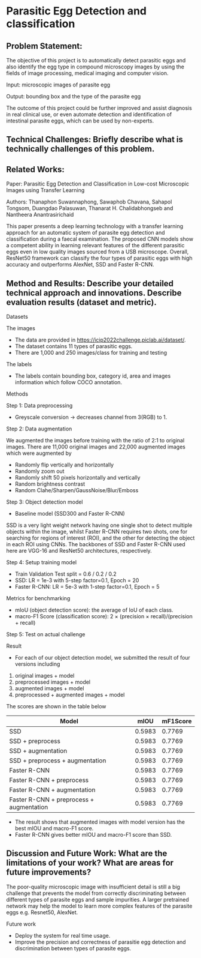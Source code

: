 # Parasitic Egg Detection and classification

## Problem Statement: 
The objective of this project is to automatically detect parasitic eggs and also identify the egg type in compound microscopy images by using the fields of image processing, medical imaging and computer vision.

Input: microscopic images of parasite egg

Output: bounding box and the type of the parasite egg

The outcome of this project could be further improved and assist diagnosis in real clinical use, or even automate detection and identification of intestinal parasite eggs, which can be used by non-experts.

## Technical Challenges: Briefly describe what is technically challenges of this problem.


## Related Works: 
Paper: Parasitic Egg Detection and Classification in Low-cost Microscopic Images using Transfer Learning

Authors: Thanaphon Suwannaphong, Sawaphob Chavana, Sahapol Tongsom, Duangdao Palasuwan, Thanarat H. Chalidabhongseb and Nantheera Anantrasirichaid

This paper presents a deep learning technology with a transfer learning approach for an automatic system of parasite egg detection and classification during a faecal examination. The proposed CNN models show a competent ability in learning relevant features of the different parasitic eggs even in low quality images sourced from a USB microscope. Overall, ResNet50 framework can classify the four types of parasitic eggs with high accuracy and outperforms AlexNet, SSD and Faster R-CNN.

## Method and Results: Describe your detailed technical approach and innovations. Describe evaluation results (dataset and metric).

Datasets

The images
- The data are provided in https://icip2022challenge.piclab.ai/dataset/.
- The dataset contains 11 types of parasitic eggs. 
- There are 1,000 and 250 images/class for training and testing 

The labels
- The labels contain bounding box, category id, area and images information which follow COCO annotation.

Methods

Step 1: Data preprocessing
- Greyscale conversion -> decreases channel from 3(RGB) to 1.

Step 2: Data augmentation

We augmented the images before training with the ratio of 2:1 to original images.
There are 11,000 original images and 22,000 augmented images which were augmented by
- Randomly flip vertically and horizontally
- Randomly zoom out
- Randomly shift 50 pixels horizontally and vertically 
- Random brightness contrast
- Random Clahe/Sharpen/GaussNoise/Blur/Emboss

Step 3: Object detection model 
- Baseline model (SSD300 and Faster R-CNN)

SSD is a very light weight network having one single shot to detect multiple objects within the image, whilst Faster R-CNN requires two shots, one for searching for regions of interest (ROI), and the other for detecting the object in each ROI using CNNs. The backbones of SSD and Faster R-CNN used here are VGG-16 and ResNet50 architectures, respectively.

Step 4: Setup training model
- Train Validation Test split = 0.6 / 0.2 / 0.2
- SSD: LR = 1e-3 with 5-step factor=0.1, Epoch = 20
- Faster R-CNN: LR = 5e-3 with 1-step factor=0.1, Epoch = 5

Metrics for benchmarking
- mIoU (object detection score): the average of IoU of each class. 
- macro-F1 Score (classification score): 2 × (precision × recall)/(precision + recall)

Step 5: Test on actual challenge 

Result
- For each of our object detection model, we submitted the result of four versions including 
1. original images + model
2. preprocessed images + model
3. augmented images + model
4. preprocessed + augmented images + model

The scores are shown in the table below

Model | mIOU | mF1Score |
--- | --- | --- | 
SSD | 0.5983 | 0.7769 |
SSD + preprocess | 0.5983 | 0.7769 |
SSD + augmentation | 0.5983 | 0.7769 |
SSD + preprocess + augmentation | 0.5983 | 0.7769 |
Faster R-CNN | 0.5983 | 0.7769 |
Faster R-CNN + preprocess | 0.5983 | 0.7769 |
Faster R-CNN + augmentation | 0.5983 | 0.7769 |
Faster R-CNN + preprocess + augmentation | 0.5983 | 0.7769 |

- The result shows that augmented images with model version has the best mIOU and macro-F1 score.
- Faster R-CNN gives better mIOU and macro-F1 score than SSD.

## Discussion and Future Work: What are the limitations of your work? What are areas for future improvements?

The poor-quality microscopic image with insufficient detail is still a big challenge that prevents the model from correctly discriminating between different types of parasite eggs and sample impurities. A larger pretrained network may help the model to learn more complex features of the parasite eggs e.g. Resnet50, AlexNet.

Future work
- Deploy the system for real time usage.
- Improve the precision and correctness of parasitie egg detection and discrimination between types of parasite eggs.

